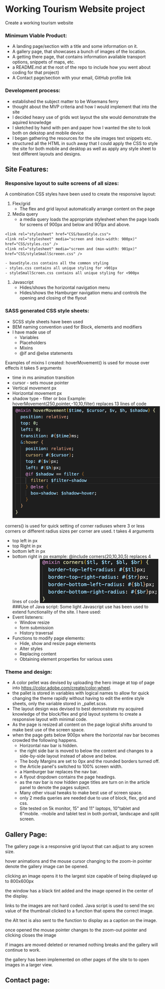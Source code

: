 # Working Tourism Website project
Create a working tourism website

### Minimum Viable Product:<br>
* A landing page/section with a title and some information on it.
* A gallery page, that showcases a bunch of images of the location.
* A getting there page, that contains information available transport options, snippets of maps, etc.
* a README.md at the root of the repo to include how you went about coding for that project)
* A Contact page/section with your email, GitHub profile link

### Development process:
* established the subject matter to be Wisemans ferry
* thought about the MVP criteria and how I would implement that into the site
* I decided heavy use of grids wot layout the site would demonstrate the aquired knowledge
* I sketched by hand with pen and paper how I wanted the site to look both on dekstop and mobile device
* I began gathering the resources for the site images text snippets etc. 
* structured all the HTML in such away that I could apply the CSS to style the site for both mobile and desktop as well as apply any style sheet to test different layouts and designs.

## Site Features:
### Responsive layout to suite screens of all sizes:
A combination CSS styles have been used to create the responsive layout:

1. Flex/grid
	- The flex and grid layout automatically arrange content on the page
1. Media query
	- a media query loads the appropriate stylesheet when the page loads for screens of 900px and below and 901px and above.

~~~
<link rel="stylesheet" href="CSS/baseStyle.css">
<link rel="stylesheet" media="screen and (min-width: 900px)" href="CSS/styles.css" />
<link rel="stylesheet" media="screen and (max-width: 901px)" href="CSS/styleSmallScreeen.css" />
~~~

	- baseStyle.css contains all the common styling
	- styles.css contains all unique styling for >901px
	- styleSmallScreen.css contains all unique styling for <900px
1. Javascript
	- Hides/shows the horizontal navigation menu
	- Hides/shows the Hamburger navigation menu and controls the opening and closing of the flyout

### SASS generated CSS style sheets:
* SCSS style sheets have been used
* BEM naming convention used for Block, elements and modifiers
* I have made use of
	* Variables
	* Placeholders
	* Mixins
	* @if and @else statements

Examples of mixins I created:
hoverMovement() is used for mouse over effects it takes 5 arguments
* time in ms animation transition
* cursor - sets mouse pointer
* Vertical movement px
* Horizontal movement px
* shadow type - filter or box
Example: hoverMovement(250,pointer,-10,10,filter)
replaces 13 lines of code
![](/hoverEffect.png)

corners() is used for quick setting of corner radiuses where 3 or less corners or different radius sizes per corner are used. t takes 4 arguments
* top left in px
* top Right in px
* bottom left in px
* bottom right in px
example: @include corners(20,10,30,5) replaces 4 lines of code
![](/corners.png)
###Use of Java script:
Some light Javascript use has been used to extend functionality of the site. I have used:
* Event listeners:
	* Window resize
	* form submission
	* History traversal
* Functions to modify page elements:
	* Hide, show and resize page elements
	* Alter styles
	* Replacing content
	* Obtaining element properties for various uses


### Theme and design:
- A color pellet was devised by uploading the hero image at top of page into https://color.adobe.com/create/color-wheel.
- the pallet is stored in variables with logical names to allow for quick changing the theme rapidly without having to edit the entire style sheets, only the variable stored in _pallet.scss.
- The layout design was devised to best demonstrate my acquired knowledge of the block/flex and grid layout systems to create a responsive layout with minimal code.
- As the page is resized all content on the page logical shifts around to make best use of the screen space.
- when the page gets below 900px where the horizontal nav bar becomes crowded the following happens.
	- Horizontal nav bar is hidden.
	- the right side bar is moved to below the content and changes to a side-by-side layout instead of above and below.
	- The body Margins are set to 0px and the rounded borders turned off.
	- the Article panel's switched to 100% screen width.
	- a Hamburger bar replaces the nav bar.
	- A flyout dropdown contains the page headings.
	- as the nav bar is now hidden page titles are turn on in the article panel to denote the pages subject.
 	- Many other visual tweaks to make best use of screen space.
 	- only 2 media queries are needed due to use of block, flex, grid and css.
 	- Site tested on 5k monitor, 15" and 11" laptops, 10"tablet and 6"mobile.
 		-mobile and tablet test in both portrait, landscape and split screen.

## Gallery Page:
The gallery page is a responsive grid layout that can adjust to any screen size.

hover animations and the mouse cursor changing to the zoom-in pointer denote the gallery image can be opened.

clicking an image opens it to the largest size capable of being displayed up to 800x600px

the window has a black tint added and the image opened in the center of the display.

links to the images are not hard coded. Java script is used to send the src value of the thumbnail clicked to a function that opens the correct image.

the Alt text is also sent to the function to display as a caption on the image.

once opened the mouse pointer changes to the zoom-out pointer and clicking closes the image

if images are moved deleted or renamed nothing breaks and the gallery will continue to work.

the gallery has been implemented on other pages of the site to to open images in a larger view.

## Contact page:






